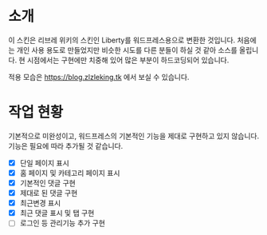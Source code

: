 # 소개
이 스킨은 리브레 위키의 스킨인 Liberty를 워드프레스용으로 변환한 것입니다. 처음에는 개인 사용 용도로 만들었지만 비슷한 시도를 다른 분들이 하실 것 같아 소스를 올립니다. 현 시점에서는 구현에만 치중해 있어 많은 부분이 하드코딩되어 있습니다.

적용 모습은 https://blog.zlzleking.tk 에서 보실 수 있습니다.

# 작업 현황
기본적으로 미완성이고, 워드프레스의 기본적인 기능을 제대로 구현하고 있지 않습니다. 기능은 필요에 따라 추가될 것 같습니다.

- [X] 단일 페이지 표시
- [X] 홈 페이지 및 카테고리 페이지 표시
- [X] 기본적인 댓글 구현
- [X] 제대로 된 댓글 구현
- [X] 최근변경 표시 
- [X] 최근 댓글 표시 및 탭 구현
- [ ] 로그인 등 관리기능 추가 구현
